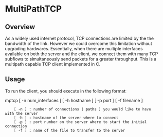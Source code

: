 # MultiPathTCP

## Overview

As a widely used internet protocol, TCP connections are limited by the the bandwidth of the link. However we could overcome this limitation without upgrading hardwares. Essentially, when there are multiple interfaces available on both the server and the client, we connect them with many TCP  subflows to simultaneously send packets for a greater throughput. This is a multipath capable TCP client implemented in C. 

## Usage

To run the client, you should execute in the following format:
        
mptcp [ -n num_interfaces ] [ -h hostname ] [ -p port ] [ -f filename ]
        
        [ -n ] : number of connections ( paths ) you would like to have with the server
        [ -h ] : hostname of the server where to connect
        [ -p ] : port number on the server where to start the initial connection
        [ -f ] : name of the file to transfer to the server
